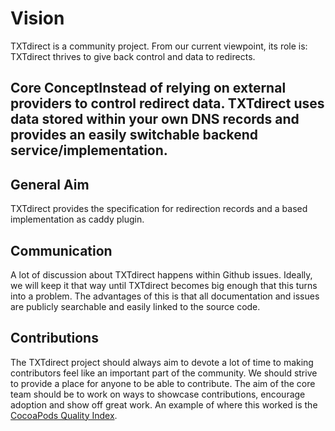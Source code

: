 # Vision
TXTdirect is a community project. From our current viewpoint, its role is:
TXTdirect thrives to give back control and data to redirects.

## Core ConceptInstead of relying on external providers to control redirect data. TXTdirect uses data stored within your own DNS records and provides an easily switchable backend service/implementation.

## General Aim
TXTdirect provides the specification for redirection records and a based implementation as caddy plugin.

## Communication
A lot of discussion about TXTdirect happens within Github issues. Ideally, we will keep it that way until TXTdirect becomes big enough that this turns into a problem. The advantages of this is that all documentation and issues are publicly searchable and easily linked to the source code.

## Contributions
The TXTdirect project should always aim to devote a lot of time to making contributors feel like an important part of the community. We should strive to provide a place for anyone to be able to contribute. The aim of the core team should be to work on ways to showcase contributions, encourage adoption and show off great work. An example of where this worked is the [CocoaPods Quality Index](http://blog.cocoapods.org/CocoaPods.org-Two-point-Five/).
